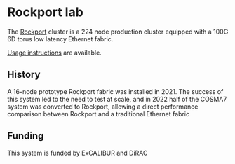 # Rockport lab

The [Rockport](https://www.cerio.io) cluster is a 224 node production cluster equipped with a 100G 6D torus low latency Ethernet fabric.

[Usage instructions](rockport.md) are available.

## History

A 16-node prototype Rockport fabric was installed in 2021.  The success of this system led to the need to test at scale, and in 2022 half of the COSMA7 system was converted to Rockport, allowing a direct performance comparison between Rockport and a traditional Ethernet fabric

## Funding

This system is funded by ExCALIBUR and DiRAC
